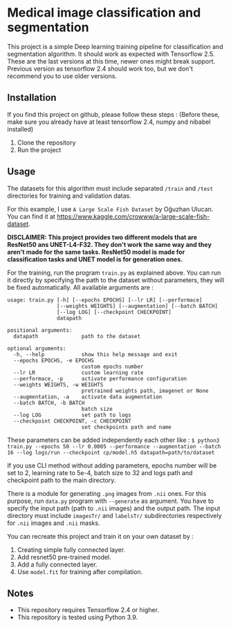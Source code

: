 # Medical image classification and segmentation

This project is a simple Deep learning training pipeline for classification and segmentation algorithm. It should work
as expected with Tensorflow 2.5. These are the last versions at this time, newer ones might break support. Previous
version as tensorflow 2.4 should work too, but we don't recommend you to use older versions.

## Installation

If you find this project on github, please follow these steps :
(Before these, make sure you already have at least tensorflow 2.4, numpy and nibabel installed)

1) Clone the repository
2) Run the project

## Usage

The datasets for this algorithm must include separated `/train` and `/test`
directories for training and validation datas.

For this example, I use `A Large Scale Fish Dataset` by Oğuzhan Ulucan. You can find it
at https://www.kaggle.com/crowww/a-large-scale-fish-dataset.

**DISCLAIMER: This project provides two different models that are ResNet50 ans UNET-L4-F32. They don't work the same way
and they aren't made for the same tasks. ResNet50 model is made for classification tasks and UNET model is for
generation ones.**

For the training, run the program `train.py` as explained above. You can run it directly by specifying the path to the
dataset without parameters, they will be fixed automatically. All available arguments are :

```
usage: train.py [-h] [--epochs EPOCHS] [--lr LR] [--performace]
                [--weights WEIGHTS] [--augmentation] [--batch BATCH]
                [--log LOG] [--checkpoint CHECKPOINT]
                datapath

positional arguments:
  datapath              path to the dataset

optional arguments:
  -h, --help            show this help message and exit
  --epochs EPOCHS, -e EPOCHS
                        custom epochs number
  --lr LR               custom learning rate
  --performace, -p      activate performance configuration
  --weights WEIGHTS, -w WEIGHTS
                        pretrained weights path, imagenet or None
  --augmentation, -a    activate data augmentation
  --batch BATCH, -b BATCH
                        batch size
  --log LOG             set path to logs
  --checkpoint CHECKPOINT, -c CHECKPOINT
                        set checkpoints path and name
```

These parameters can be added independently each other like :
`$ python3 train.py --epochs 50 --lr 0.0005 --performance --augmentation --batch 16 --log logs/run --checkpoint cp/model.h5 datapath=path/to/dataset`

If you use CLI method without adding parameters, epochs number will be set to 2, learning rate to 5e-4, batch size to 32
and logs path and checkpoint path to the main directory.

There is a module for generating `.png` images from `.nii` ones. For this purpose, run `data.py` program with
`--generate` as argument. You have to specify the input path (path to `.nii` images) and the output path. The input
directory must include `imagesTr/` and `labelsTr/` subdirectories respectively for `.nii` images and `.nii` masks.

You can recreate this project and train it on your own dataset by :

1) Creating simple fully connected layer.
2) Add resnet50 pre-trained model.
3) Add a fully connected layer.
4) Use `model.fit` for training after compilation.

## Notes

* This repository requires Tensorflow 2.4 or higher.
* This repository is tested using Python 3.9.
